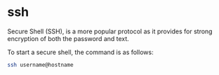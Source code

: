 # ssh

Secure Shell (SSH), is a more popular protocol as it provides for strong encryption of both the password and text.

To start a secure shell, the command is as follows:

```bash
ssh username@hostname
```
